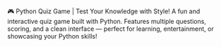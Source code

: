 🎮 Python Quiz Game | Test Your Knowledge with Style!
A fun and interactive quiz game built with Python. Features multiple questions, scoring, and a clean interface — perfect for learning, entertainment, or showcasing your Python skills!

